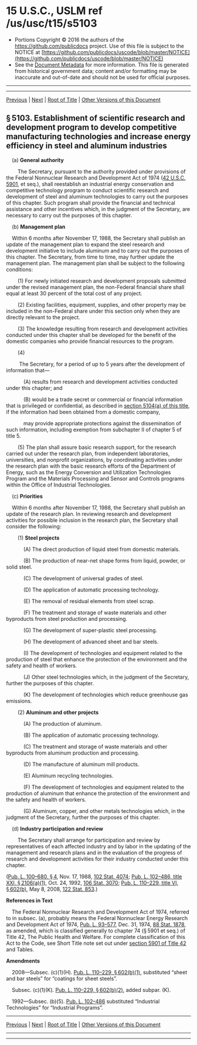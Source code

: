 ---
---

# 15 U.S.C., USLM ref /us/usc/t15/s5103

* Portions Copyright © 2016 the authors of the https://github.com/publicdocs project.
  Use of this file is subject to the NOTICE at [https://github.com/publicdocs/uscode/blob/master/NOTICE](https://github.com/publicdocs/uscode/blob/master/NOTICE)
* See the [Document Metadata](././../../../..//README.md) for more information.
  This file is generated from historical government data; content and/or formatting may be inaccurate and out-of-date and should not be used for official purposes.

----------
----------

[Previous](./../../../..//us/usc/t15/ch77/m__us_usc_t15_s5102.md) | [Next](./../../../..//us/usc/t15/ch77/m__us_usc_t15_s5104.md) | [Root of Title](./../../../../) | [Other Versions of this Document](https://publicdocs.github.io/go/links?ns=uslm&ref=%2Fus%2Fusc%2Ft15%2Fs5103)

## § 5103. Establishment of scientific research and development program to develop competitive manufacturing technologies and increase energy efficiency in steel and aluminum industries

    (a) __General authority__ 

        The Secretary, pursuant to the authority provided under provisions of the Federal Nonnuclear Research and Development Act of 1974 ([42 U.S.C. 5901][/us/usc/t42/s5901], et seq.), shall reestablish an industrial energy conservation and competitive technology program to conduct scientific research and development of steel and aluminum technologies to carry out the purposes of this chapter. Such program shall provide the financial and technical assistance and other incentives which, in the judgment of the Secretary, are necessary to carry out the purposes of this chapter.

    (b) __Management plan__ 

    Within 6 months after November 17, 1988, the Secretary shall publish an update of the management plan to expand the steel research and development initiative to include aluminum and to carry out the purposes of this chapter. The Secretary, from time to time, may further update the management plan. The management plan shall be subject to the following conditions:

        (1) For newly initiated research and development proposals submitted under the revised management plan, the non-Federal financial share shall equal at least 30 percent of the total cost of any project.

        (2) Existing facilities, equipment, supplies, and other property may be included in the non-Federal share under this section only when they are directly relevant to the project.

        (3) The knowledge resulting from research and development activities conducted under this chapter shall be developed for the benefit of the domestic companies who provide financial resources to the program.

        (4)

         The Secretary, for a period of up to 5 years after the development of information that—

            (A) results from research and development activities conducted under this chapter; and

            (B) would be a trade secret or commercial or financial information that is privileged or confidential, as described in [section 5104(a) of this title][/us/usc/t15/s5104/a], if the information had been obtained from a domestic company,

            may provide appropriate protections against the dissemination of such information, including exemption from subchapter II of chapter 5 of title 5.

        (5) The plan shall assure basic research support, for the research carried out under the research plan, from independent laboratories, universities, and nonprofit organizations, by coordinating activities under the research plan with the basic research efforts of the Department of Energy, such as the Energy Conversion and Utilization Technologies Program and the Materials Processing and Sensor and Controls programs within the Office of Industrial Technologies.

    (c) __Priorities__ 

    Within 6 months after November 17, 1988, the Secretary shall publish an update of the research plan. In reviewing research and development activities for possible inclusion in the research plan, the Secretary shall consider the following:

        (1) __Steel projects__ 

            (A) The direct production of liquid steel from domestic materials.

            (B) The production of near-net shape forms from liquid, powder, or solid steel.

            (C) The development of universal grades of steel.

            (D) The application of automatic processing technology.

            (E) The removal of residual elements from steel scrap.

            (F) The treatment and storage of waste materials and other byproducts from steel production and processing.

            (G) The development of super-plastic steel processing.

            (H) The development of advanced sheet and bar steels.

            (I) The development of technologies and equipment related to the production of steel that enhance the protection of the environment and the safety and health of workers.

            (J) Other steel technologies which, in the judgment of the Secretary, further the purposes of this chapter.

            (K) The development of technologies which reduce greenhouse gas emissions.

        (2) __Aluminum and other projects__ 

            (A) The production of aluminum.

            (B) The application of automatic processing technology.

            (C) The treatment and storage of waste materials and other byproducts from aluminum production and processing.

            (D) The manufacture of aluminum mill products.

            (E) Aluminum recycling technologies.

            (F) The development of technologies and equipment related to the production of aluminum that enhance the protection of the environment and the safety and health of workers.

            (G) Aluminum, copper, and other metals technologies which, in the judgment of the Secretary, further the purposes of this chapter.

    (d) __Industry participation and review__ 

        The Secretary shall arrange for participation and review by representatives of each affected industry and by labor in the updating of the management and research plans and in the evaluation of the progress of research and development activities for their industry conducted under this chapter.

([Pub. L. 100–680, § 4][/us/pl/100/680/s4], Nov. 17, 1988, [102 Stat. 4074][/us/stat/102/4074]; [Pub. L. 102–486, title XXI, § 2106(a)(1)][/us/pl/102/486/s2106/a/1], Oct. 24, 1992, [106 Stat. 3070][/us/stat/106/3070]; [Pub. L. 110–229, title VI, § 602(b)][/us/pl/110/229/s602/b], May 8, 2008, [122 Stat. 853][/us/stat/122/853].)

 __References in Text__ 

    The Federal Nonnuclear Research and Development Act of 1974, referred to in subsec. (a), probably means the Federal Nonnuclear Energy Research and Development Act of 1974, [Pub. L. 93–577][/us/pl/93/577], Dec. 31, 1974, [88 Stat. 1878][/us/stat/88/1878], as amended, which is classified generally to chapter 74 (§ 5901 et seq.) of Title 42, The Public Health and Welfare. For complete classification of this Act to the Code, see Short Title note set out under [section 5901 of Title 42][/us/usc/t42/s5901] and Tables.

 __Amendments__ 

    2008—Subsec. (c)(1)(H). [Pub. L. 110–229, § 602(b)(1)][/us/pl/110/229/s602/b/1], substituted “sheet and bar steels” for “coatings for sheet steels”.

    Subsec. (c)(1)(K). [Pub. L. 110–229, § 602(b)(2)][/us/pl/110/229/s602/b/2], added subpar. (K).

    1992—Subsec. (b)(5). [Pub. L. 102–486][/us/pl/102/486] substituted “Industrial Technologies” for “Industrial Programs”.

----------

[Previous](./../../../..//us/usc/t15/ch77/m__us_usc_t15_s5102.md) | [Next](./../../../..//us/usc/t15/ch77/m__us_usc_t15_s5104.md) | [Root of Title](./../../../../) | [Other Versions of this Document](https://publicdocs.github.io/go/links?ns=uslm&ref=%2Fus%2Fusc%2Ft15%2Fs5103)

----------
----------

[/us/usc/t42/s5901]: https://publicdocs.github.io/go/links?ns=uslm&ref=%2Fus%2Fusc%2Ft42%2Fs5901
[/us/usc/t15/s5104/a]: https://publicdocs.github.io/go/links?ns=uslm&ref=%2Fus%2Fusc%2Ft15%2Fs5104%2Fa
[/us/pl/100/680/s4]: https://publicdocs.github.io/go/links?ns=uslm&ref=%2Fus%2Fpl%2F100%2F680%2Fs4
[/us/stat/102/4074]: https://publicdocs.github.io/go/links?ns=uslm&ref=%2Fus%2Fstat%2F102%2F4074
[/us/pl/102/486/s2106/a/1]: https://publicdocs.github.io/go/links?ns=uslm&ref=%2Fus%2Fpl%2F102%2F486%2Fs2106%2Fa%2F1
[/us/stat/106/3070]: https://publicdocs.github.io/go/links?ns=uslm&ref=%2Fus%2Fstat%2F106%2F3070
[/us/pl/110/229/s602/b]: https://publicdocs.github.io/go/links?ns=uslm&ref=%2Fus%2Fpl%2F110%2F229%2Fs602%2Fb
[/us/stat/122/853]: https://publicdocs.github.io/go/links?ns=uslm&ref=%2Fus%2Fstat%2F122%2F853
[/us/pl/93/577]: https://publicdocs.github.io/go/links?ns=uslm&ref=%2Fus%2Fpl%2F93%2F577
[/us/stat/88/1878]: https://publicdocs.github.io/go/links?ns=uslm&ref=%2Fus%2Fstat%2F88%2F1878
[/us/usc/t42/s5901]: https://publicdocs.github.io/go/links?ns=uslm&ref=%2Fus%2Fusc%2Ft42%2Fs5901
[/us/pl/110/229/s602/b/1]: https://publicdocs.github.io/go/links?ns=uslm&ref=%2Fus%2Fpl%2F110%2F229%2Fs602%2Fb%2F1
[/us/pl/110/229/s602/b/2]: https://publicdocs.github.io/go/links?ns=uslm&ref=%2Fus%2Fpl%2F110%2F229%2Fs602%2Fb%2F2
[/us/pl/102/486]: https://publicdocs.github.io/go/links?ns=uslm&ref=%2Fus%2Fpl%2F102%2F486


